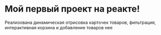 # Мой первый проект на реакте!

Реализована динамическая отрисовка карточек товаров, фильтрация, интерактивная корзина и добавление товаров нее

